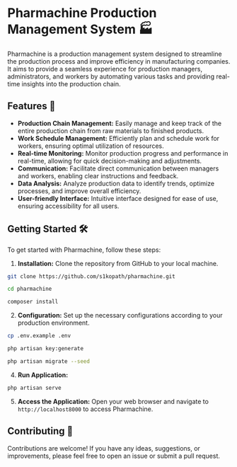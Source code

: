 # Pharmachine Production Management System 🏭

Pharmachine is a production management system designed to streamline the production process and improve efficiency in manufacturing companies. It aims to provide a seamless experience for production managers, administrators, and workers by automating various tasks and providing real-time insights into the production chain.

## Features 🚀

- **Production Chain Management:** Easily manage and keep track of the entire production chain from raw materials to finished products.
- **Work Schedule Management:** Efficiently plan and schedule work for workers, ensuring optimal utilization of resources.
- **Real-time Monitoring:** Monitor production progress and performance in real-time, allowing for quick decision-making and adjustments.
- **Communication:** Facilitate direct communication between managers and workers, enabling clear instructions and feedback.
- **Data Analysis:** Analyze production data to identify trends, optimize processes, and improve overall efficiency.
- **User-friendly Interface:** Intuitive interface designed for ease of use, ensuring accessibility for all users.

## Getting Started 🛠️

To get started with Pharmachine, follow these steps:

1. **Installation:** Clone the repository from GitHub to your local machine.

```bash
git clone https://github.com/s1kopath/pharmachine.git
```
```bash
cd pharmachine
```
```bash
composer install
```

2. **Configuration:** Set up the necessary configurations according to your production environment.

```bash
cp .env.example .env
```
```bash
php artisan key:generate
```
```bash
php artisan migrate --seed
```
4. **Run Application:**

```bash
php artisan serve
```
5. **Access the Application:** Open your web browser and navigate to `http://localhost8000` to access Pharmachine.

## Contributing 🤝

Contributions are welcome! If you have any ideas, suggestions, or improvements, please feel free to open an issue or submit a pull request.

